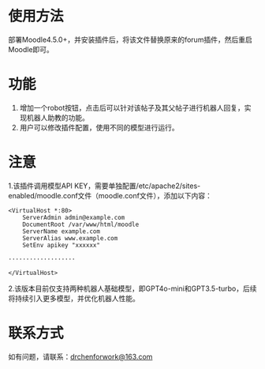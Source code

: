# 使用方法
部署Moodle4.5.0+，并安装插件后，将该文件替换原来的forum插件，然后重启Moodle即可。

# 功能
1. 增加一个robot按钮，点击后可以针对该帖子及其父帖子进行机器人回复，实现机器人助教的功能。
2. 用户可以修改插件配置，使用不同的模型进行运行。

# 注意
1.该插件调用模型API KEY，需要单独配置/etc/apache2/sites-enabled/moodle.conf文件（moodle.conf文件），添加以下内容：
```
<VirtualHost *:80>
    ServerAdmin admin@example.com
    DocumentRoot /var/www/html/moodle
    ServerName example.com
    ServerAlias www.example.com
    SetEnv apikey "xxxxxx"

···················

</VirtualHost>
```
2.该版本目前仅支持两种机器人基础模型，即GPT4o-mini和GPT3.5-turbo，后续将持续引入更多模型，并优化机器人性能。


# 联系方式
如有问题，请联系：drchenforwork@163.com